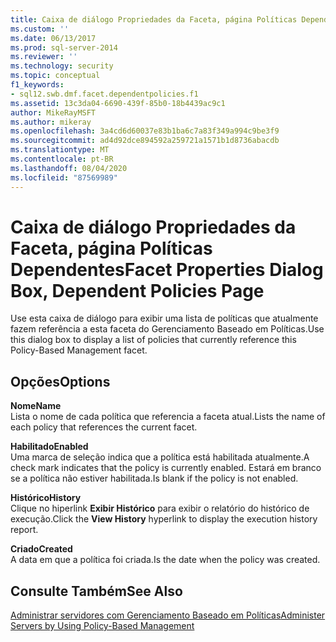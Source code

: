 ```yaml
---
title: Caixa de diálogo Propriedades da Faceta, página Políticas Dependentes | Microsoft Docs
ms.custom: ''
ms.date: 06/13/2017
ms.prod: sql-server-2014
ms.reviewer: ''
ms.technology: security
ms.topic: conceptual
f1_keywords:
- sql12.swb.dmf.facet.dependentpolicies.f1
ms.assetid: 13c3da04-6690-439f-85b0-18b4439ac9c1
author: MikeRayMSFT
ms.author: mikeray
ms.openlocfilehash: 3a4cd6d60037e83b1ba6c7a83f349a994c9be3f9
ms.sourcegitcommit: ad4d92dce894592a259721a1571b1d8736abacdb
ms.translationtype: MT
ms.contentlocale: pt-BR
ms.lasthandoff: 08/04/2020
ms.locfileid: "87569989"
---
```

# <a name="facet-properties-dialog-box-dependent-policies-page"></a><span data-ttu-id="54594-102">Caixa de diálogo Propriedades da Faceta, página Políticas Dependentes</span><span class="sxs-lookup"><span data-stu-id="54594-102">Facet Properties Dialog Box, Dependent Policies Page</span></span>
  <span data-ttu-id="54594-103">Use esta caixa de diálogo para exibir uma lista de políticas que atualmente fazem referência a esta faceta do Gerenciamento Baseado em Políticas.</span><span class="sxs-lookup"><span data-stu-id="54594-103">Use this dialog box to display a list of policies that currently reference this Policy-Based Management facet.</span></span>  
  
## <a name="options"></a><span data-ttu-id="54594-104">Opções</span><span class="sxs-lookup"><span data-stu-id="54594-104">Options</span></span>  
 <span data-ttu-id="54594-105">**Nome**</span><span class="sxs-lookup"><span data-stu-id="54594-105">**Name**</span></span>  
 <span data-ttu-id="54594-106">Lista o nome de cada política que referencia a faceta atual.</span><span class="sxs-lookup"><span data-stu-id="54594-106">Lists the name of each policy that references the current facet.</span></span>  
  
 <span data-ttu-id="54594-107">**Habilitado**</span><span class="sxs-lookup"><span data-stu-id="54594-107">**Enabled**</span></span>  
 <span data-ttu-id="54594-108">Uma marca de seleção indica que a política está habilitada atualmente.</span><span class="sxs-lookup"><span data-stu-id="54594-108">A check mark indicates that the policy is currently enabled.</span></span> <span data-ttu-id="54594-109">Estará em branco se a política não estiver habilitada.</span><span class="sxs-lookup"><span data-stu-id="54594-109">Is blank if the policy is not enabled.</span></span>  
  
 <span data-ttu-id="54594-110">**Histórico**</span><span class="sxs-lookup"><span data-stu-id="54594-110">**History**</span></span>  
 <span data-ttu-id="54594-111">Clique no hiperlink **Exibir Histórico** para exibir o relatório do histórico de execução.</span><span class="sxs-lookup"><span data-stu-id="54594-111">Click the **View History** hyperlink to display the execution history report.</span></span>  
  
 <span data-ttu-id="54594-112">**Criado**</span><span class="sxs-lookup"><span data-stu-id="54594-112">**Created**</span></span>  
 <span data-ttu-id="54594-113">A data em que a política foi criada.</span><span class="sxs-lookup"><span data-stu-id="54594-113">Is the date when the policy was created.</span></span>  
  
## <a name="see-also"></a><span data-ttu-id="54594-114">Consulte Também</span><span class="sxs-lookup"><span data-stu-id="54594-114">See Also</span></span>  
 [<span data-ttu-id="54594-115">Administrar servidores com Gerenciamento Baseado em Políticas</span><span class="sxs-lookup"><span data-stu-id="54594-115">Administer Servers by Using Policy-Based Management</span></span>](administer-servers-by-using-policy-based-management.md)  
  
  
